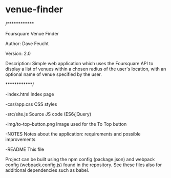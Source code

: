 # venue-finder

/************
  
Foursquare Venue Finder

Author: Dave Feucht

Version: 2.0

Description: Simple web application which uses the Foursquare API to display a list
of venues within a chosen radius of the user's location, with an optional name
of venue specified by the user.


************/

-index.html
  Index page

-css/app.css
  CSS styles

-src/site.js
  Source JS code (ES6/jQuery)

-img/to-top-button.png
  Image used for the To Top button

-NOTES
  Notes about the application: requirements and possible improvements

-README
  This file

Project can be built using the npm config (package.json) and webpack config (webpack.config.js) found in the repository.
See these files also for additional dependencies such as babel.